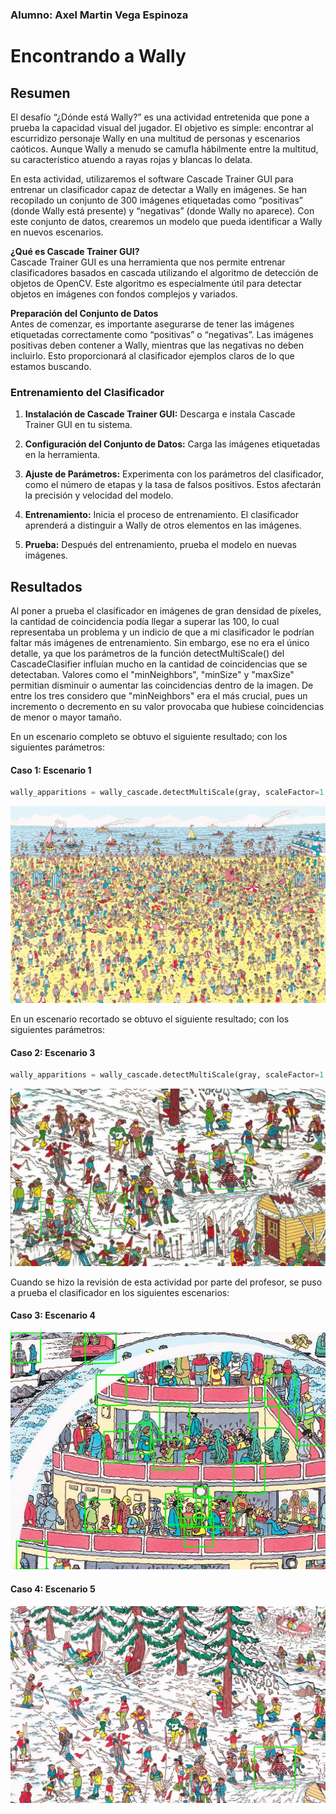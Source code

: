 ### Alumno: Axel Martin Vega Espinoza

# Encontrando a Wally

## Resumen

El desafío “¿Dónde está Wally?” es una actividad entretenida que pone a prueba la capacidad visual del jugador. El objetivo es simple: encontrar al escurridizo personaje Wally en una multitud de personas y escenarios caóticos. Aunque Wally a menudo se camufla hábilmente entre la multitud, su característico atuendo a rayas rojas y blancas lo delata.    

En esta actividad, utilizaremos el software Cascade Trainer GUI para entrenar un clasificador capaz de detectar a Wally en imágenes. Se han recopilado un conjunto de 300 imágenes etiquetadas como “positivas” (donde Wally está presente) y “negativas” (donde Wally no aparece). Con este conjunto de datos, crearemos un modelo que pueda identificar a Wally en nuevos escenarios.    

**¿Qué es Cascade Trainer GUI?**    
Cascade Trainer GUI es una herramienta que nos permite entrenar clasificadores basados en cascada utilizando el algoritmo de detección de objetos de OpenCV. Este algoritmo es especialmente útil para detectar objetos en imágenes con fondos complejos y variados.    

**Preparación del Conjunto de Datos**    
Antes de comenzar, es importante asegurarse de tener las imágenes etiquetadas correctamente como “positivas” o “negativas”. Las imágenes positivas deben contener a Wally, mientras que las negativas no deben incluirlo. Esto proporcionará al clasificador ejemplos claros de lo que estamos buscando.    

### Entrenamiento del Clasificador
1. **Instalación de Cascade Trainer GUI:** Descarga e instala Cascade Trainer GUI en tu sistema.    

2. **Configuración del Conjunto de Datos:** Carga las imágenes etiquetadas en la herramienta.

3. **Ajuste de Parámetros:** Experimenta con los parámetros del clasificador, como el número de etapas y la tasa de falsos positivos. Estos afectarán la precisión y velocidad del modelo.

4. **Entrenamiento:** Inicia el proceso de entrenamiento. El clasificador aprenderá a distinguir a Wally de otros elementos en las imágenes.

5. **Prueba:** Después del entrenamiento, prueba el modelo en nuevas imágenes.

## Resultados

Al poner a prueba el clasificador en imágenes de gran densidad de píxeles, la cantidad de coincidencia podía llegar a superar las 100, lo cual representaba un problema y un indicio de que a mi clasificador le podrían faltar más imágenes de entrenamiento. Sin embargo, ese no era el único detalle, ya que los parámetros de la función detectMultiScale() del CascadeClasifier influían mucho en la cantidad de coincidencias que se detectaban. Valores como el "minNeighbors", "minSize" y "maxSize" permitian disminuir o aumentar las coincidencias dentro de la imagen. De entre los tres considero que "minNeighbors" era el más crucial, pues un incremento o decremento en su valor provocaba que hubiese coincidencias de menor o mayor tamaño.    

En un escenario completo se obtuvo el siguiente resultado; con los siguientes parámetros:    

#### Caso 1: Escenario 1
```python
wally_apparitions = wally_cascade.detectMultiScale(gray, scaleFactor=1.01, minNeighbors=3, minSize = (65,65), maxSize = (90,90))
```

![Resultado en el primer escenario](./results/wally_detected_scene1.jpg)


En un escenario recortado se obtuvo el siguiente resultado; con los siguientes parámetros:    
#### Caso 2: Escenario 3
```python
wally_apparitions = wally_cascade.detectMultiScale(gray, scaleFactor=1.01, minNeighbors=5, minSize = (150,150), maxSize = (200,200))
```

![Resultado en el tercer escenario](./results/wally_detected_scene3.jpg)



Cuando se hizo la revisión de esta actividad por parte del profesor, se puso a prueba el clasificador en los siguientes escenarios:    

#### Caso 3: Escenario 4
![Resultado en el cuarto escenario](./outputs/wally_detected_19.jpg)

#### Caso 4: Escenario 5
![Resultado en el quinto escenario](./outputs/wally_detected_2.jpg)